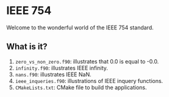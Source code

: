 # IEEE 754

Welcome to the wonderful world of the IEEE 754 standard.


## What is it?

1. `zero_vs_non_zero.f90`: illustrates that 0.0 is equal to -0.0.
1. `infinity.f90`: illustrates IEEE infinity.
1. `nans.f90`: illustrates IEEE NaN.
1. `ieee_inqueries.f90`: illustrations of IEEE inquery functions.
1. `CMakeLists.txt`: CMake file to build the applications.
